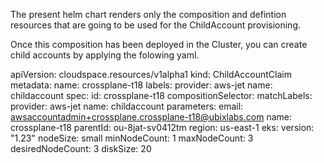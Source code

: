 
The present helm chart renders only the composition and defintion resources that are going to be used for the ChildAccount provisioning.

Once this composition has been deployed in the Cluster, you can create child accounts by applying the folowing yaml.

apiVersion: cloudspace.resources/v1alpha1
kind: ChildAccountClaim
metadata:
  name: crossplane-t18
  labels:
    provider: aws-jet
    name: childaccount
spec:
  id: crossplane-t18
  compositionSelector:
    matchLabels:
      provider: aws-jet
      name: childaccount
  parameters:
    email: awsaccountadmin+crossplane.crossplane-t18@ubixlabs.com
    name: crossplane-t18
    parentId: ou-8jat-sv0412tm
    region: us-east-1
  eks:
    version: "1.23"
    nodeSize: small
    minNodeCount: 1
    maxNodeCount: 3
    desiredNodeCount: 3
    diskSize: 20